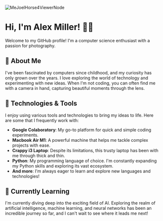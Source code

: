 
![MeJoelHorse4ViewerNode](https://github.com/alexledd/alexledd/assets/78063260/ec991a85-63c8-4099-bd8d-7218039fb76b)
# Hi, I'm Alex Miller! 🙋‍♂️

Welcome to my GitHub profile! I'm a computer science enthusiast with a passion for photography.

## 🚀 About Me

I've been fascinated by computers since childhood, and my curiosity has only grown over the years. I love exploring the world of technology and experimenting with new ideas. When I'm not coding, you can often find me with a camera in hand, capturing beautiful moments through the lens.

## 🔧 Technologies & Tools

I enjoy using various tools and technologies to bring my ideas to life. Here are some that I frequently work with:

- **Google Colaboratory**: My go-to platform for quick and simple coding experiments.
- **Macbook Air M1**: A powerful machine that helps me tackle complex projects with ease.
- **Crappy i3 Laptop**: Despite its limitations, this trusty laptop has been with me through thick and thin.
- **Python**: My programming language of choice. I'm constantly expanding my Python skills and exploring its vast ecosystem.
- **And more**: I'm always eager to learn and explore new languages and technologies!

## 🌱 Currently Learning

I'm currently diving deep into the exciting field of AI. Exploring the realm of artificial intelligence, machine learning, and neural networks has been an incredible journey so far, and I can't wait to see where it leads me next!
